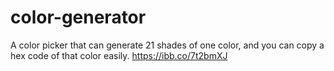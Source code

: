 # color-generator
A  color picker that can generate 21 shades of one color, and  you can copy a hex code of that color easily.
https://ibb.co/7t2bmXJ
